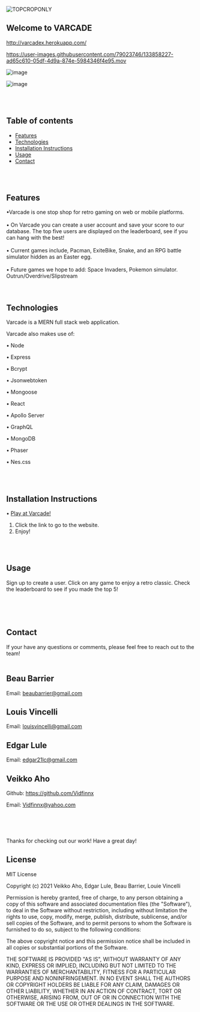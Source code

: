 
![TOPCROPONLY](https://user-images.githubusercontent.com/79023746/133541344-ad9c7af1-4bb4-4aa6-bdfd-8bf7e7262023.png)


## Welcome to VARCADE

http://varcadex.herokuapp.com/

https://user-images.githubusercontent.com/79023746/133858227-ad65c610-05df-4d9a-874e-5984346f4e95.mov






![image](https://user-images.githubusercontent.com/79023746/133858324-b1dceadf-7d4f-4a17-a5d8-699d1459dfe4.png)

![image](https://user-images.githubusercontent.com/79023746/133544716-131655fe-b995-4d61-89ee-259f1ef19ef3.png)


<br><br>

Table of contents
-----------------

- [Features](#features)
- [Technologies](#technologies)
- [Installation Instructions](#installation-instructions)
- [Usage](#usage)
- [Contact](#contact)

<br><br>

Features
-------------

•Varcade is one stop shop for retro gaming on web or mobile platforms.
<br><br>
•	On Varcade you can create a user account and save your score to our database. The top five users are displayed on the leaderboard, see if you can hang with the best!
<br><br>
•	Current games include, Pacman, ExiteBike, Snake, and an RPG battle simulator hidden as an Easter egg.
<br>	<br>
•	Future games we hope to add: Space Invaders, Pokemon simulator. Outrun/Overdrive/Slipstream
<br><br><br>

Technologies
----------------

Varcade is a MERN full stack web application.

Varcade also makes use of:

• Node

• Express

• Bcrypt

• Jsonwebtoken

• Mongoose

• React

• Apollo Server

• GraphQL

• MongoDB

• Phaser

• Nes.css


<br><br>

Installation Instructions
-------------------------
• <a href="https://varcadex.herokuapp.com/">Play at Varcade! </a>
<br>
1. Click the link to go to the website.
2. Enjoy!


 

<br><br>

Usage
-----
 Sign up to create a user. Click on any game to enjoy a retro classic. Check the leaderboard to see if you made the top 5!

<br><br><br>

Contact
-------
If your have any questions or comments, please feel free to reach out to the team!
<br><br>

## Beau Barrier
Email: <a href="mailto:beaubarrier@gmail.com"> beaubarrier@gmail.com</a> 

## Louis Vincelli
Email: <a href="mailto:louisvincelli@gmail.com">louisvincelli@gmail.com</a>

## Edgar Lule
Email: <a href="mailto:edgar21lc@gmail.com">edgar21lc@gmail.com</a> 

 ## Veikko Aho
 Github: https://github.com/Vidfinnx
 
Email: <a href="mailto:VidfinnX@yahoo.com"> Vidfinnx@yahoo.com</a> 

<br><br><br>

Thanks for checking out our work! Have a great day! 

License
-------
MIT License

Copyright (c) 2021 Veikko Aho, Edgar Lule, Beau Barrier, Louie Vincelli

Permission is hereby granted, free of charge, to any person obtaining a copy
of this software and associated documentation files (the "Software"), to deal
in the Software without restriction, including without limitation the rights
to use, copy, modify, merge, publish, distribute, sublicense, and/or sell
copies of the Software, and to permit persons to whom the Software is
furnished to do so, subject to the following conditions:

The above copyright notice and this permission notice shall be included in all
copies or substantial portions of the Software.

THE SOFTWARE IS PROVIDED "AS IS", WITHOUT WARRANTY OF ANY KIND, EXPRESS OR
IMPLIED, INCLUDING BUT NOT LIMITED TO THE WARRANTIES OF MERCHANTABILITY,
FITNESS FOR A PARTICULAR PURPOSE AND NONINFRINGEMENT. IN NO EVENT SHALL THE
AUTHORS OR COPYRIGHT HOLDERS BE LIABLE FOR ANY CLAIM, DAMAGES OR OTHER
LIABILITY, WHETHER IN AN ACTION OF CONTRACT, TORT OR OTHERWISE, ARISING FROM,
OUT OF OR IN CONNECTION WITH THE SOFTWARE OR THE USE OR OTHER DEALINGS IN THE
SOFTWARE.
